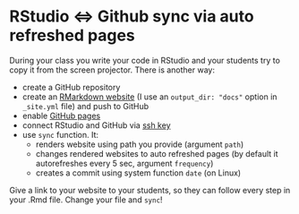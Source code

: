 # RStudio <=> Github sync via auto refreshed pages
During your class you write your code in RStudio and your students try to copy it from the screen projector. There is another way:

* create a GitHub repository
* create an [RMarkdown website](http://rmarkdown.rstudio.com/rmarkdown_websites.html) (I use an `output_dir: "docs"` option in `_site.yml` file) and push to GitHub
* enable [GitHub pages](https://pages.github.com/)
* connect RStudio and GitHub via [ssh key](http://www.datasurg.net/2015/07/13/rstudio-and-github/)
* use `sync` function. It:
  - renders website using path you provide (argument `path`)
  - changes rendered websites to auto refreshed pages (by default it autorefreshes every 5 sec, argument `frequency`)
  - creates a commit using system function `date` (on Linux)

Give a link to your website to your students, so they can follow every step in your .Rmd file. Change your file and `sync`!